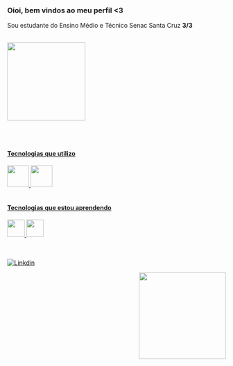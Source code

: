 ### Oioi, bem vindos ao meu perfil <3
Sou estudante do Ensino Médio e Técnico Senac Santa Cruz <strong>3/3</strong>
<br><br>
<div align="left">
  <a href="https://github.com/giiovanaa">
  <img height="180em" src="https://github-readme-stats.vercel.app/api/top-langs/?username=giiovanaa&layout=compact&langs_count=7&theme=panda"/>
</div>

<br><br>
#### Tecnologias que utilizo
<img src="https://upload.wikimedia.org/wikipedia/commons/thumb/6/61/HTML5_logo_and_wordmark.svg/800px-HTML5_logo_and_wordmark.svg.png" width="50pm"></img>
<img src="https://github.com/senacscs/t2/assets/105399656/7dea0a65-2c76-445c-8cfb-0ed1f09336b9" width="50pm"></img>
<br><br>
#### Tecnologias que estou aprendendo
<img src="https://upload.wikimedia.org/wikipedia/commons/thumb/9/99/Unofficial_JavaScript_logo_2.svg/640px-Unofficial_JavaScript_logo_2.svg.png" width="40pm"></img>
<img src="https://th.bing.com/th?id=OSK.277962200dca1be6895b731f588617fd&w=64&h=64&c=7&o=6&dpr=1.5&pid=SANGAM" width="40pm"></img>
<br><br><br>

<!-- [![Instagram](https://img.shields.io/badge/Instagram-E4405F?style=for-the-badge&logo=instagram&logoColor=white)](https://www.instagram.com/giovanablanke) -->
[![Linkdin](https://img.shields.io/badge/LinkedIn-0077B5?style=for-the-badge&logo=linkedin&logoColor=white)](https://www.linkedin.com/in/giovana-blank-509b4a241/)


<div align="right">
<img height="200em" src="https://cdn.discordapp.com/attachments/1017413129472323616/1017413279523545098/giovana.png"/>
</div>

